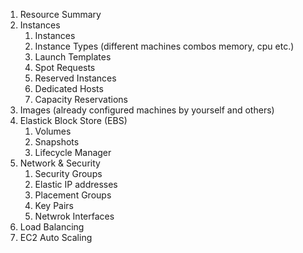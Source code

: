 1. Resource Summary
2. Instances
	1. Instances
	2. Instance Types (different machines combos memory, cpu etc.)
	3. Launch Templates 
	4. Spot Requests
	5. Reserved Instances
	6. Dedicated Hosts
	7. Capacity Reservations
3. Images (already configured machines by yourself and others)
4. Elastick Block Store (EBS)
	1. Volumes
	2. Snapshots
	3. Lifecycle Manager
5. Network & Security
	1. Security Groups
	2. Elastic IP addresses
	3. Placement Groups
	4. Key Pairs
	5. Netwrok Interfaces
6. Load Balancing
7. EC2 Auto Scaling 
